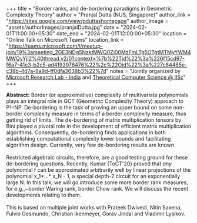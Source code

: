 +++
title = "Border ranks, and de-bordering paradigms in Geometric Complexity Theory"
author = "Pranjal Dutta (NUS, Singapore)"
author_link = "https://sites.google.com/view/pduttashomepage"
author_image = "assets/authorImages/pranjalDutta.jpg"
date = "2024-02-01T11:00:00+05:30"
date_end = "2024-02-01T12:00:00+05:30"
location = "Online Talk on Microsoft Teams"
location_link = "https://teams.microsoft.com/l/meetup-join/19%3ameeting_ZGE3NDg5NzktMWQ0Zi00MzFmLTg5OTgtMTMyYWM4MWQyYjI2%40thread.v2/0?context=%7b%22Tid%22%3a%226f15cd97-f6a7-41e3-b2c5-ad4193976476%22%2c%22Oid%22%3a%227c84465e-c38b-4d7a-9a9d-ff0dfa3638b3%22%7d"
notes = "Jointly organized by <a href = "https://www.microsoft.com/en-us/research/lab/microsoft-research-india/" target= "_blank">Microsoft Research Lab - India</a> and <a href='https://www.csa.iisc.ac.in/theoretical-computer-science/' target= "_blank">Theoretical Computer Science @ IISc</a>"
+++

<b>Abstract:</b>
Border (or approximative) complexity of multivariate polynomials plays an integral role in GCT (Geometric Complexity 
Theory) approach to P!=NP.  De-bordering is the task of proving an upper bound on some non-border complexity measure 
in terms of a border complexity measure, thus getting rid of limits. The de-bordering of matrix multiplication tensors 
by Bini played a pivotal role in the development of efficient matrix multiplication algorithms. Consequently, 
de-bordering finds applications in both establishing computational complexity lower bounds and facilitating algorithm 
design. Currently, very few de-bordering results are known. 
<br><br>
Restricted algebraic circuits, therefore, are a good testing ground for these de-bordering questions. Recently, 
Kumar (ToCT'20)  proved that *any* polynomial f can be approximated arbitrarily well by linear projections of the 
polynomial x_1*...* x_N - 1, a special depth-2 circuit for an exponentially large N. In this talk, we will go 
introduce some more border rank measures, for e.g.,~border Waring rank, border Chow rank. We will discuss the 
recent developments relating to them.
<br><br>
This is based on multiple joint works with Prateek Dwivedi, Nitin Saxena, Fulvio Gesmundo, Christian Ikenmeyer, 
Gorav Jindal and Vladimir Lysikov.
